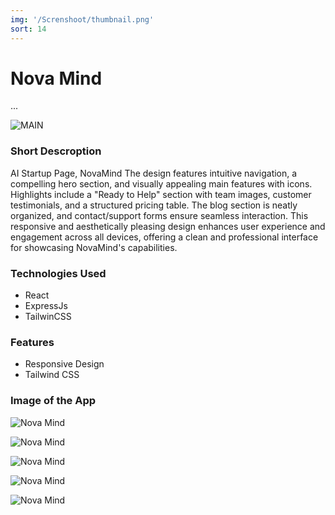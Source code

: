 ```yaml
---
img: '/Screnshoot/thumbnail.png'
sort: 14
---
```

# Nova Mind 

...

![MAIN](./Screnshoot/thumbnail.png)

### Short Descroption

AI Startup Page, NovaMind The design features intuitive navigation, a compelling hero section, and visually appealing main features with icons. Highlights include a "Ready to Help" section with team images, customer testimonials, and a structured pricing table. The blog section is neatly organized, and contact/support forms ensure seamless interaction. This responsive and aesthetically pleasing design enhances user experience and engagement across all devices, offering a clean and professional interface for showcasing NovaMind's capabilities.

### Technologies Used

- React
- ExpressJs
- TailwinCSS

### Features

- Responsive Design
- Tailwind CSS

### Image of the App

![Nova Mind](./Screnshoot/screencapture-final-ag-netlify-app-2024-06-23-22_16_06.png)

![Nova Mind](./Screnshoot/screencapture-final-ag-netlify-app-2024-06-23-22_17_41.png)

![Nova Mind](./Screnshoot/screencapture-final-ag-netlify-app-about-2024-06-23-22_16_43.png)

![Nova Mind](./Screnshoot/screencapture-final-ag-netlify-app-blog-2024-06-23-22_16_57.png)

![Nova Mind](./Screnshoot/screencapture-final-ag-netlify-app-contact-2024-06-23-22_17_12.png)


